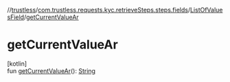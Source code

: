//[trustless](../../../index.md)/[com.trustless.requests.kyc.retrieveSteps.steps.fields](../index.md)/[ListOfValuesField](index.md)/[getCurrentValueAr](get-current-value-ar.md)

# getCurrentValueAr

[kotlin]\
fun [getCurrentValueAr](get-current-value-ar.md)(): [String](https://kotlinlang.org/api/latest/jvm/stdlib/kotlin/-string/index.html)
